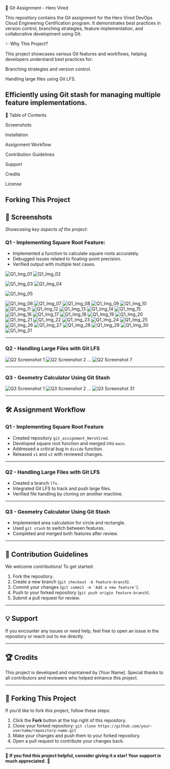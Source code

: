 🚀 Git Assignment - Hero Vired

 

This repository contains the Git assignment for the Hero Vired DevOps Cloud Engineering Certification program. It demonstrates best practices in version control, branching strategies, feature implementation, and collaborative development using Git.

✨ Why This Project?

This project showcases various Git features and workflows, helping developers understand best practices for:

Branching strategies and version control.

Handling large files using Git LFS.

Efficiently using Git stash for managing multiple feature implementations.
---

📖 Table of Contents

Screenshots

Installation

Assignment Workflow

Contribution Guidelines

Support

Credits

License

Forking This Project
---

## 📸 Screenshots

_Showcasing key aspects of the project:_

### Q1 - Implementing Square Root Feature:

- Implemented a function to calculate square roots accurately.
- Debugged issues related to floating-point precision.
- Verified output with multiple test cases.

![Q1_Img_01](https://github.com/user-attachments/assets/772eaa05-82e5-4025-b019-937f6422f3c8) ![Q1_Img_02](https://github.com/user-attachments/assets/78a6330b-6895-4b4e-b6bd-e7d7879a7236)

![Q1_Img_03](https://github.com/user-attachments/assets/008d624a-39ed-4d1b-97a7-c302fc253156) ![Q1_Img_04](https://github.com/user-attachments/assets/b65d6203-5fea-42db-9167-a1942ed74f7a)

![Q1_Img_05](https://github.com/user-attachments/assets/c78d1345-16df-424f-8640-640bedf642d4)

![Q1_Img_06](https://github.com/user-attachments/assets/3de3bd08-5946-40b3-83b1-080de78db35e)
![Q1_Img_07](https://github.com/user-attachments/assets/6eef8bb6-4404-42a8-b6e3-cba65a582015)
![Q1_Img_08](https://github.com/user-attachments/assets/49f5c8cf-51d9-4030-b5ba-78bc8f0b8359)
![Q1_Img_09](https://github.com/user-attachments/assets/4e9b9251-5eb6-459f-8dd5-dd9f15e754ed)
![Q1_Img_10](https://github.com/user-attachments/assets/d4f34fc7-3c08-4355-95ad-1043987556ff)
![Q1_Img_11](https://github.com/user-attachments/assets/e4673c88-fc33-4967-917c-36ee7f4baea1)
![Q1_Img_12](https://github.com/user-attachments/assets/bc7e2660-7a6b-475f-8285-8bb582ff33c5)
![Q1_Img_13](https://github.com/user-attachments/assets/41e8f09d-f062-4bb3-bb41-899523e8952a)
![Q1_Img_14](https://github.com/user-attachments/assets/e7fd9def-f3a4-44e4-8370-b7f47f62e9d7)
![Q1_Img_15](https://github.com/user-attachments/assets/6cd930ab-3039-4a5a-b896-4d816ccfcdb4)
![Q1_Img_16](https://github.com/user-attachments/assets/27a95f9d-e1fa-46f3-9341-1480477a7d62)
![Q1_Img_17](https://github.com/user-attachments/assets/038c97a6-049d-47f7-b6cd-b0db186705fa)
![Q1_Img_18](https://github.com/user-attachments/assets/93785afc-68d3-42d6-bab7-053ea407d6b2)
![Q1_Img_19](https://github.com/user-attachments/assets/40707d26-7bd4-45f7-9637-b2c27b6054c1)
![Q1_Img_20](https://github.com/user-attachments/assets/8f8a7a91-b2a5-4080-b733-cc2f81cb7cbb)
![Q1_Img_21](https://github.com/user-attachments/assets/d9ae61cf-c092-469c-8b68-7efa8e7d142b)
![Q1_Img_22](https://github.com/user-attachments/assets/676a9a15-56f8-45bc-b4b2-8ea3ddba457e)
![Q1_Img_23](https://github.com/user-attachments/assets/e883f721-105c-4776-befb-5ebea212e3c1)
![Q1_Img_24](https://github.com/user-attachments/assets/4ab59d2e-021b-4efa-8adf-64c3e3cf1152)
![Q1_Img_25](https://github.com/user-attachments/assets/3d0b6f1f-87b7-4159-bd7f-ba9cc72f515a)
![Q1_Img_26](https://github.com/user-attachments/assets/9c82b0c0-38af-44b3-9b28-e6fcca94c163)
![Q1_Img_27](https://github.com/user-attachments/assets/0371f074-4d24-4a27-abfc-ea7295a9a86e)
![Q1_Img_28](https://github.com/user-attachments/assets/52be84c5-eefd-4291-8c3e-fb23e8e73a03)
![Q1_Img_29](https://github.com/user-attachments/assets/98b2e9c9-13a9-48da-82ab-511cb5417eb1)
![Q1_Img_30](https://github.com/user-attachments/assets/a351ab01-8157-4112-9ffb-ba90262ad6d1)
![Q1_Img_31](https://github.com/user-attachments/assets/8ef8f1d8-7b87-4c0b-b54f-86b6e579290c)

---

### Q2 - Handling Large Files with Git LFS
![Q2 Screenshot 1](screenshots/Q2_Img_01.png)
![Q2 Screenshot 2](screenshots/Q2_Img_02.png)
...
![Q2 Screenshot 7](screenshots/Q2_Img_07.png)

---

### Q3 - Geometry Calculator Using Git Stash
![Q3 Screenshot 1](screenshots/Q3_Img_01.png)
![Q3 Screenshot 2](screenshots/Q3_Img_02.png)
...
![Q3 Screenshot 31](screenshots/Q3_Img_31.png)

---

## 🛠️ Assignment Workflow

### Q1 - Implementing Square Root Feature
- Created repository `git_assignment_HeroVired`.
- Developed square root function and merged into `main`.
- Addressed a critical bug in `divide` function.
- Released `v1` and `v2` with reviewed changes.

---

### Q2 - Handling Large Files with Git LFS
- Created a branch `lfs`.
- Integrated Git LFS to track and push large files.
- Verified file handling by cloning on another machine.

---

### Q3 - Geometry Calculator Using Git Stash
- Implemented area calculation for circle and rectangle.
- Used `git stash` to switch between features.
- Completed and merged both features after review.

---

## 🤝 Contribution Guidelines

We welcome contributions! To get started:
1. Fork the repository.
2. Create a new branch (`git checkout -b feature-branch`).
3. Commit your changes (`git commit -m 'Add a new feature'`).
4. Push to your forked repository (`git push origin feature-branch`).
5. Submit a pull request for review.

---

## 💡 Support

If you encounter any issues or need help, feel free to open an issue in the repository or reach out to me directly.

---

## 🏆 Credits

This project is developed and maintained by [Your Name]. Special thanks to all contributors and reviewers who helped enhance this project.

---

## 🔗 Forking This Project

If you’d like to fork this project, follow these steps:
1. Click the **Fork** button at the top right of this repository.
2. Clone your forked repository: `git clone https://github.com/your-username/repository-name.git`
3. Make your changes and push them to your forked repository.
4. Open a pull request to contribute your changes back.

---

🌟 **If you find this project helpful, consider giving it a star! Your support is much appreciated.** 🌟
